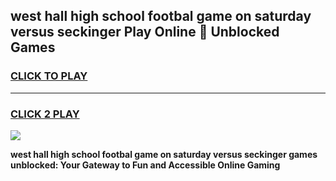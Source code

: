 
## west hall high school footbal game on saturday versus seckinger Play Online 👋 Unblocked Games
<h3>
<a href="https://news.freeplayer.one?title=west_hall_high_school_footbal_game_on_saturday_versus_seckinger&ref=17GH">CLICK TO PLAY</a></h3>
<hr>

<h3>
<a href="https://news.freeplayer.one?title=west_hall_high_school_footbal_game_on_saturday_versus_seckinger&ref=17GH">CLICK 2 PLAY</a>
  
</h3>

<a href="https://news.freeplayer.one?title=west_hall_high_school_footbal_game_on_saturday_versus_seckinger&ref=17GH/"><img src="https://clearcache.store/games.png"></a>


**west hall high school footbal game on saturday versus seckinger games unblocked: Your Gateway to Fun and Accessible Online Gaming**
